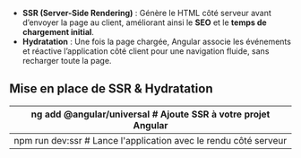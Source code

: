 - **SSR (Server-Side Rendering)** : Génère le HTML côté serveur avant d’envoyer la page au client, améliorant ainsi le **SEO** et le **temps de chargement initial**.
- **Hydratation** : Une fois la page chargée, Angular associe les événements et réactive l’application côté client pour une navigation fluide, sans recharger toute la page.

## **Mise en place de SSR & Hydratation**

| ng add @angular/universal  # Ajoute SSR à votre projet Angular              |
| --------------------------------------------------------------------------- |
| npm run dev:ssr            # Lance l'application avec le rendu côté serveur |
 